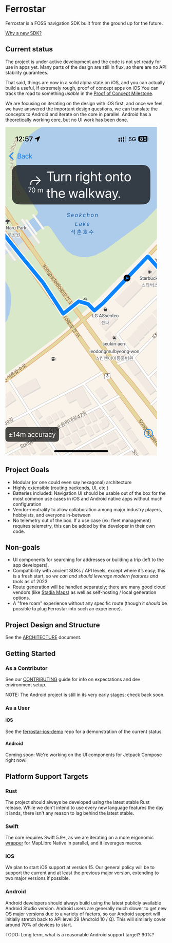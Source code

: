 # Ferrostar

Ferrostar is a FOSS navigation SDK built from the ground up for the future.

[Why a new SDK?](https://stadiamaps.notion.site/Next-Gen-Navigation-SDK-f16f987bfa5a455296b0671636033cdb)

## Current status

The project is under active development
and the code is not yet ready for use in apps yet.
Many parts of the design are still in flux,
so there are no API stability guarantees.

That said, things are now in a solid alpha state on iOS,
and you can actually build a useful, if extremely rough,
proof of concept apps on iOS
You can track the road to something _usable_ in the
[Proof of Concept Milestone](https://github.com/stadiamaps/ferrostar/milestone/1).

We are focusing on iterating on the design with iOS first,
and once we feel we have answered the important design questions,
we can translate the concepts to Android and iterate on the core in parallel.
Android has a theoretically working core, but no UI work has been done.

![A screenshot of the current status](screenshot.png)

## Project Goals

- Modular (or one could even say hexagonal) architecture
- Highly extensible (routing backends, UI, etc.)
- Batteries included: Navigation UI should be usable out of the box for the most common use cases in iOS and Android native apps without much configuration
- Vendor-neutrality to allow collaboration among major industry players, hobbyists, and everyone in-between
- No telemetry out of the box. If a use case (ex: fleet management) requires telemetry, this can be added by the developer in their own code.

## Non-goals

- UI components for searching for addresses or building a trip (left to the app developers).
- Compatibility with ancient SDKs / API levels, except where it’s easy; this is a fresh start, so *we can and should leverage modern features and tools* as of 2023.
- Route generation will be handled separately; there are many good cloud vendors (like [Stadia Maps](https://stadiamaps.com/products/navigation-routing/)) as well as self-hosting / local generation options.
- A "free roam" experience without any specific route (though it *should* be possible to plug Ferrostar into such an experience).

## Project Design and Structure

See the [ARCHITECTURE](ARCHITECTURE.md) document.

## Getting Started

### As a Contributor

See our [CONTRIBUTING](CONTRIBUTING.md) guide
for info on expectations and dev environment setup.

NOTE: The Android project is still in its very early stages; check back soon.

### As a User

#### iOS

See the [ferrostar-ios-demo](https://github.com/stadiamaps/ferrostar-ios-demo) repo
for a demonstration of the current status.

#### Android

Coming soon: We're working on the UI components for Jetpack Compose right now!

## Platform Support Targets

### Rust

The project should always be developed using the latest stable Rust release. While we don't intend to use every new language features the day it lands,
there isn't any reason to lag behind the latest stable.

### Swift

The core requires Swift 5.9+, as we are iterating on a more ergonomic [wrapper](https://github.com/stadiamaps/maplibre-swiftui-dsl-playground)
for MapLibre Native in parallel,
and it leverages macros.

### iOS

We plan to start iOS support at version 15.
Our general policy will be to support the current and at least the previous major version,
extending to two major versions if possible.

### Android

Android developers should always build using the latest publicly available Android Studio version.
Android users are generally much slower to get new OS major versions due to a variety of factors, so
our Android support will initially stretch back to API level 29 (Android 10 / Q). This will similarly cover around 70%
of devices to start.

TODO: Long term, what is a reasonable Android support target? 90%?
